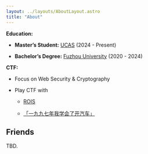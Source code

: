 ```yaml
---
layout: ../layouts/AboutLayout.astro
title: "About"
---
```


**Education:**

- **Master’s Student:** [UCAS](https://ucas.ac.cn/) (2024 - Present)

- **Bachelor’s Degree:** [Fuzhou University](https://www.fzu.edu.cn/) (2020 - 2024)

**CTF:**

- Focus on Web Security & Cryptography

- Play CTF with

  - [ROIS](https://rois.io/)

  - [「一九九七年我学会了开汽车」](https://yijiujiuqinianwoxuehuilekaiqiche.github.io/)

## Friends

TBD.
